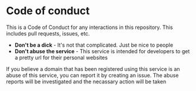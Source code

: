 # Code of conduct
This is a Code of Conduct for any interactions in this repository. This includes pull requests, issues, etc.

* **Don't be a dick** - It's not that complicated. Just be nice to people
* **Don't abuse the service** - This service is intended for developers to get a pretty url for their personal websites

If you believe a domain that has been registered using this service is an abuse of this service, you can report it by creating an issue.
The abuse reports will be investigated and the necassary action will be taken
